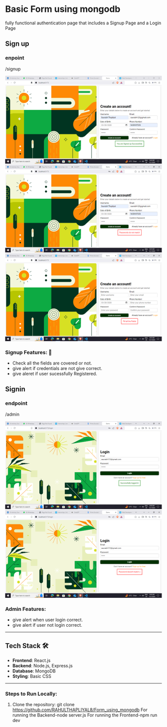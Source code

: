# Basic Form using mongodb
fully functional authentication page that includes a Signup Page and a Login
Page 


## Sign up 

### enpoint
/signup


![Signup_green](Images/Image1.png)
![Signup_Red](Images/Image2.png)
![Signup_Red](Images/Image3.png)

### Signup Features: 🌟
- Check all the fields are covered or not.
- give alert if credentials are not give correct.
- give aleret if user sucessfully Registered.



## Signin

### endpoint
/admin

![Signin_green](Images/Image4.png)
![Signin_red](Images/Image5.png)


### Admin Features:
- give alert when user login correct.
- give alert if user not login correct.

---

## Tech Stack 🛠️

- **Frontend**: React.js
- **Backend**: Node.js, Express.js
- **Database**: MongoDB
- **Styling**: Basic CSS

---

### Steps to Run Locally:
1. Clone the repository:
   git clone https://github.com/RAHULTHAPLIYAL8/Form_using_mongodb
   For running the Backend-node server.js
   For running the Frontend-npm run dev

